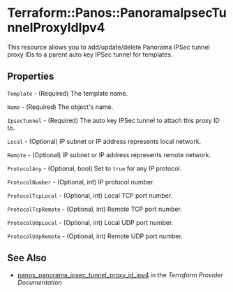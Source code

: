 # Terraform::Panos::PanoramaIpsecTunnelProxyIdIpv4

This resource allows you to add/update/delete Panorama IPSec tunnel proxy IDs
to a parent auto key IPSec tunnel for templates.

## Properties

`Template` - (Required) The template name.

`Name` - (Required) The object's name.

`IpsecTunnel` - (Required) The auto key IPSec tunnel to attach this proxy ID to.

`Local` - (Optional) IP subnet or IP address represents local network.

`Remote` - (Optional) IP subnet or IP address represents remote network.

`ProtocolAny` - (Optional, bool) Set to `true` for any IP protocol.

`ProtocolNumber` - (Optional, int) IP protocol number.

`ProtocolTcpLocal` - (Optional, int) Local TCP port number.

`ProtocolTcpRemote` - (Optional, int) Remote TCP port number.

`ProtocolUdpLocal` - (Optional, int) Local UDP port number.

`ProtocolUdpRemote` - (Optional, int) Remote UDP port number.


## See Also

* [panos_panorama_ipsec_tunnel_proxy_id_ipv4](https://www.terraform.io/docs/providers/panos/r/panorama_ipsec_tunnel_proxy_id_ipv4.html) in the _Terraform Provider Documentation_